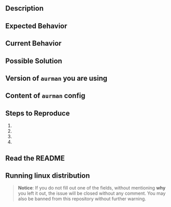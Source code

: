 <!--
THIS TEMPLATE IS FOR BUG REPORTS,
YOU DO NOT HAVE TO USE IT FOR FEATURE REQUESTS.

MAKE NEVERTHELESS SURE, THAT THE FEATURE REQUEST IS WORDED IN A MEANINGFUL WAY
-->

## Description
<!-- _Provide a general summary of the issue in the Title above_ -->

## Expected Behavior
<!-- _Tell what should happen_ -->
<!-- _Also provide reason, why the behavior you expect is actually correct.
Do not simply assume things, prove them.
Not proving the assumptions behind expectations is the same as not filling out the expected behavior at all_ -->

## Current Behavior
<!-- _Tell what happens instead of the expected behavior_ -->

## Possible Solution
<!-- _Not obligatory, but suggest a fix/reason for the bug_ -->

## Version of `aurman` you are using
<!-- _Output of `aurman -V` or `aurman --version`_ -->

## Content of `aurman` config
<!-- _The content of your `aurman` config, if it is not empty_ -->

## Steps to Reproduce
<!-- _Provide an unambiguous set of steps to reproduce this bug_ -->

1.
2.
3.
4.

## Read the README
<!-- _Confirm, that you have read the entire README_ -->

## Running linux distribution
<!-- _Write, which linux distribution you are using.
If you are using anything besides Arch Linux, e.g. Antergos or Manjaro, you may simply not submit this issue, because those are unsupported_ -->

> **Notice**: If you do not fill out one of the fields, without mentioning **why** you left it out, the issue will be closed without any comment.
You may also be banned from this repository without further warning.
